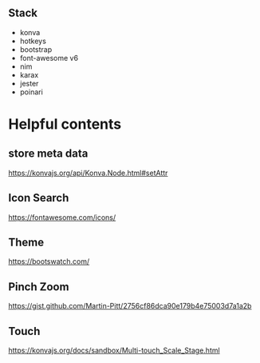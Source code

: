 ## Stack
- konva
- hotkeys
- bootstrap
- font-awesome v6
- nim
- karax
- jester
- poinari

# Helpful contents

## store meta data
https://konvajs.org/api/Konva.Node.html#setAttr

## Icon Search
https://fontawesome.com/icons/

## Theme
https://bootswatch.com/

## Pinch Zoom
https://gist.github.com/Martin-Pitt/2756cf86dca90e179b4e75003d7a1a2b

## Touch
https://konvajs.org/docs/sandbox/Multi-touch_Scale_Stage.html